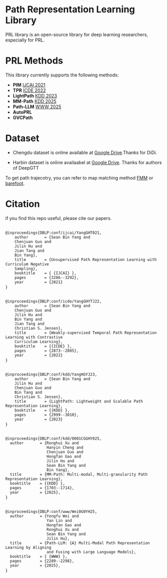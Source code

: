 # Path Representation Learning Library
PRL library is an open-source library for deep learning researchers, especially for PRL.

# PRL Methods

This library currently supports the following methods:

- **PIM** [IJCAI 2021](https://ijcai-21.org/index.html)
- **TPR** [ICDE 2022](https://icde2022.ieeecomputer.my/)
- **LightPath** [KDD 2023](https://kdd.org/kdd2023/index.html)
- **MM-Path** [KDD 2025](https://kdd2025.kdd.org/)
- **Path-LLM** [WWW 2025](https://www2025.thewebconf.org/)
- **AutoPRL**
- **GVCPath**

# Dataset 

- Chengdu dataset is online available at [Google Drive](https://drive.google.com/file/d/1xc1TKmEQ0VQ7daA6KVPri9J9OmsYLai_/view?usp=drive_link).Thanks for DiDi.

- Harbin dataset is online availaabel at [Google Drive](https://drive.google.com/file/d/1TqupyC0LVqUtGfoPuXmIjm2VUke1lx0b/view?usp=drive_link). Thanks for authors of DeepGTT

To get path trajecotry, you can refer to map matching method [FMM](https://github.com/cyang-kth/fmm) or [barefoot](https://github.com/boathit/barefoot).

# Citation

if you find this repo useful, please cite our papers.

<pre> <code>
@inproceedings{DBLP:conf/ijcai/YangGHT021,
	author       = {Sean Bin Yang and
	Chenjuan Guo and
	Jilin Hu and
	Jian Tang and
	Bin Yang},
	title        = {Unsupervised Path Representation Learning with Curriculum Negative
	Sampling},
	booktitle    = { {IJCAI} },
	pages        = {3286--3292},
	year         = {2021}
} </code> </pre>

<pre> <code>
@inproceedings{DBLP:conf/icde/YangGHYTJ22,
	author       = {Sean Bin Yang and
	Chenjuan Guo and
	Jilin Hu and
	Bin Yang and
	Jian Tang and
	Christian S. Jensen},
	title        = {Weakly-supervised Temporal Path Representation Learning with Contrastive
	Curriculum Learning},
	booktitle    = {{ICDE} },
	pages        = {2873--2885},
	year         = {2022}
} </code> </pre>

<pre> <code>
@inproceedings{DBLP:conf/kdd/YangHGYJ23,
	author       = {Sean Bin Yang and
	Jilin Hu and
	Chenjuan Guo and
	Bin Yang and
	Christian S. Jensen},
	title        = {LightPath: Lightweight and Scalable Path Representation Learning},
	booktitle    = {{KDD} },
	pages        = {2999--3010},
	year         = {2023}
} </code> </pre>

<pre> <code>
@inproceedings{DBLP:conf/kdd/0001CGGHY025,
  author       = {Ronghui Xu and
                  Hanyin Cheng and
                  Chenjuan Guo and
                  Hongfan Gao and
                  Jilin Hu and
                  Sean Bin Yang and
                  Bin Yang},
  title        = {MM-Path: Multi-modal, Multi-granularity Path Representation Learning},
  booktitle    = {{KDD} },
  pages        = {1703--1714},
  year         = {2025},
} </code> </pre>

<pre> <code>
@inproceedings{DBLP:conf/www/Wei0G0YH25,
  author       = {Yongfu Wei and
                  Yan Lin and
                  Hongfan Gao and
                  Ronghui Xu and
                  Sean Bin Yang and
                  Jilin Hu},
  title        = {Path-LLM: {A} Multi-Modal Path Representation Learning by Aligning
                  and Fusing with Large Language Models},
  booktitle    = { {WWW} },
  pages        = {2289--2298},
  year         = {2025},
} </code> </pre>


